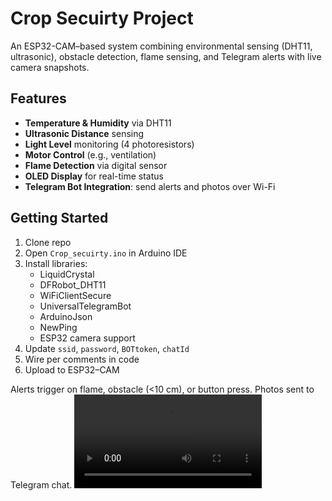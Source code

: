 # Crop Secuirty Project

An ESP32-CAM–based system combining environmental sensing (DHT11, ultrasonic), obstacle detection, flame sensing, and Telegram alerts with live camera snapshots.

## Features
- **Temperature & Humidity** via DHT11
- **Ultrasonic Distance** sensing
- **Light Level** monitoring (4 photoresistors)
- **Motor Control** (e.g., ventilation)
- **Flame Detection** via digital sensor
- **OLED Display** for real-time status
- **Telegram Bot Integration**: send alerts and photos over Wi-Fi

## Getting Started
1. Clone repo  
2. Open `Crop_secuirty.ino` in Arduino IDE  
3. Install libraries:  
   - LiquidCrystal  
   - DFRobot_DHT11  
   - WiFiClientSecure  
   - UniversalTelegramBot  
   - ArduinoJson  
   - NewPing  
   - ESP32 camera support  
4. Update `ssid`, `password`, `BOTtoken`, `chatId`  
5. Wire per comments in code  
6. Upload to ESP32–CAM  

Alerts trigger on flame, obstacle (<10 cm), or button press. Photos sent to Telegram chat.
![Video Explanation](docs/VID-20240427-WA0002.mp4)

